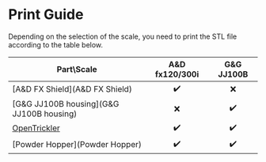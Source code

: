 # Print Guide

Depending on the selection of the scale, you need to print the STL file according to the table below. 

| Part\Scale                               | A&D fx120/300i | G&G JJ100B |
| ---------------------------------------- |:--------------:|:----------:|
| [A&D FX Shield](A&D FX Shield)           | ✔️             | ❌          |
| [G&G JJ100B housing](G&G JJ100B housing) | ❌              | ✔️         |
| [OpenTrickler](OpenTrickler)             | ✔️             | ✔️         |
| [Powder Hopper](Powder Hopper)           | ✔️             | ✔️         |






